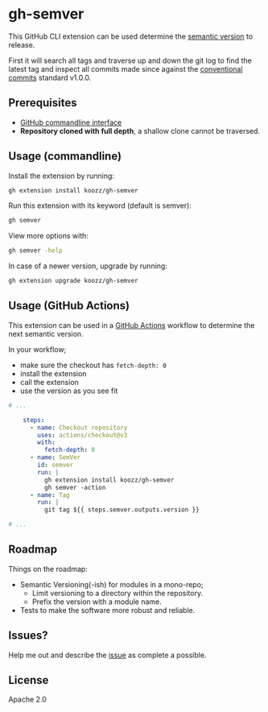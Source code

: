 # gh-semver

This GitHub CLI extension can be used determine the [semantic version] to
release.

First it will search all tags and traverse up and down the git log to find the
latest tag and inspect all commits made since against the [conventional commits]
standard v1.0.0.

## Prerequisites

* [GitHub commandline interface]
* **Repository cloned with full depth**, a shallow clone cannot be traversed.

## Usage (commandline)

Install the extension by running:

```bash
gh extension install koozz/gh-semver
```

Run this extension with its keyword (default is semver):

```bash
gh semver
```

View more options with:

```bash
gh semver -help
```

In case of a newer version, upgrade by running:

```bash
gh extension upgrade koozz/gh-semver
```

## Usage (GitHub Actions)

This extension can be used in a [GitHub Actions] workflow to determine the next
semantic version.

In your workflow;

* make sure the checkout has `fetch-depth: 0`
* install the extension
* call the extension
* use the version as you see fit

```yaml
# ...

    steps:
      - name: Checkout repository
        uses: actions/checkout@v3
        with:
          fetch-depth: 0
      - name: SemVer
        id: semver
        run: |
          gh extension install koozz/gh-semver
          gh semver -action
      - name: Tag
        run: |
          git tag ${{ steps.semver.outputs.version }}

# ...
```

## Roadmap

Things on the roadmap:

* Semantic Versioning(-ish) for modules in a mono-repo;
  * Limit versioning to a directory within the repository.
  * Prefix the version with a module name.
* Tests to make the software more robust and reliable.

## Issues?

Help me out and describe the [issue] as complete a possible.

## License

Apache 2.0

<!-- Markdown links -->
[conventional commits]: https://www.conventionalcommits.org/en/v1.0.0/
[GitHub Actions]: https://docs.github.com/en/actions
[GitHub commandline interface]: https://cli.github.com/
[issue]: https://github.com/koozz/gh-semver/issues/new/choose
[semantic version]: https://semver.org/
